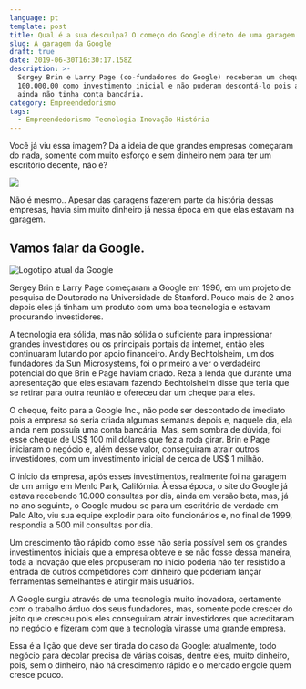 ```yaml
---
language: pt
template: post
title: Qual é a sua desculpa? O começo do Google direto de uma garagem..
slug: A garagem da Google
draft: true
date: 2019-06-30T16:30:17.158Z
description: >-
  Sergey Brin e Larry Page (co-fundadores do Google) receberam um cheque de US$
  100.000,00 como investimento inicial e não puderam descontá-lo pois a empresa
  ainda não tinha conta bancária.
category: Empreendedorismo
tags:
  - Empreendedorismo Tecnologia Inovação História
---
```

Você já viu essa imagem? Dá a ideia de que grandes empresas começaram do nada, somente com muito esforço e sem dinheiro nem para ter um escritório decente, não é? 

![](/media/apple-google-amazon-grandesnegocios-comecaram-pequenos-harley-disney-mattel-grandes-17171106.png)

Não é mesmo.. Apesar das garagens fazerem parte da história dessas empresas, havia sim muito dinheiro já nessa época em que elas estavam na garagem. 

## Vamos falar da Google.

![Logotipo atual da Google](/media/google2.0.0.jpg)

Sergey Brin e Larry Page começaram a Google em 1996, em um projeto de pesquisa de Doutorado na Universidade de Stanford. Pouco mais de 2 anos depois eles já tinham um produto com uma boa tecnologia e estavam procurando investidores.

A tecnologia era sólida, mas não sólida o suficiente para impressionar grandes investidores ou os principais portais da internet, então eles continuaram lutando por apoio financeiro.  Andy Bechtolsheim, um dos fundadores da Sun Microsystems, foi o primeiro a ver o verdadeiro potencial do que Brin e Page haviam criado. Reza a lenda que durante uma apresentação que eles estavam fazendo Bechtolsheim disse que teria que se retirar para outra reunião e ofereceu dar um cheque para eles.

O cheque, feito para a Google Inc., não pode ser descontado de imediato pois a empresa só seria criada algumas semanas depois e, naquele dia, ela ainda nem possuía uma conta bancária. Mas, sem sombra de dúvida, foi esse cheque de US$ 100 mil dólares que fez a roda girar. Brin e Page iniciaram o negócio e, além desse valor, conseguiram atrair outros investidores, com um investimento inicial de cerca de US$ 1 milhão.

O início da empresa, após esses investimentos, realmente foi na garagem de um amigo em Menlo Park, Califórnia. À essa época, o site do Google já estava recebendo 10.000 consultas por dia, ainda em versão beta, mas, já no ano seguinte, o Google mudou-se para um escritório de verdade em Palo Alto, viu sua equipe explodir para oito funcionários e, no final de 1999, respondia a 500 mil consultas por dia.

Um crescimento tão rápido como esse não seria possível sem os grandes investimentos iniciais que a empresa obteve e se não fosse dessa maneira, toda a inovação que eles propuseram no início poderia não ter resistido a entrada de outros competidores com dinheiro que poderiam lançar ferramentas semelhantes e atingir mais usuários.

A Google surgiu através de uma tecnologia muito inovadora, certamente com o trabalho árduo dos seus fundadores, mas, somente pode crescer do jeito que cresceu pois eles conseguiram atrair investidores que acreditaram no negócio e fizeram com que a tecnologia virasse uma grande empresa.

Essa é a lição que deve ser tirada do caso da Google: atualmente, todo negócio para decolar precisa de várias coisas, dentre eles, muito dinheiro, pois, sem o dinheiro, não há crescimento rápido e o mercado engole quem cresce pouco.
